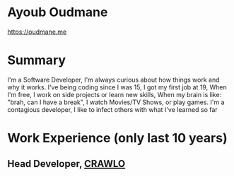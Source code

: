 # Ayoub Oudmane
https://oudmane.me
 
# Summary
I'm a Software Developer, I'm always curious about how things work and why it works. I've being coding since I was 15, I got my first job at 19, When I'm free, I work on side projects or learn new skills, When my brain is like: "brah, can I have a break", I watch Movies/TV Shows, or play games.
I'm a contagious developer, I like to infect others with what I've learned so far 
 
# Work Experience (only last 10 years)
 
## Head Developer, [CRAWLO][github-crawlo]


[github-crawlo]: https://github.com/CRAWLO
